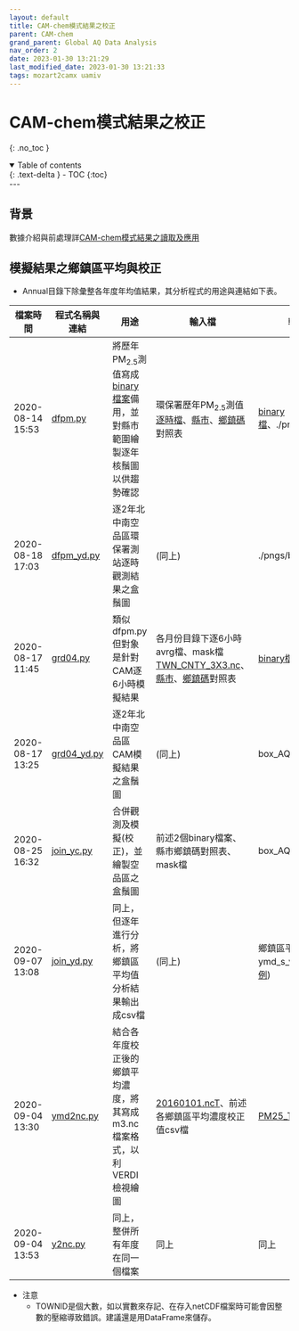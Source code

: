 ```yaml
---
layout: default
title: CAM-chem模式結果之校正
parent: CAM-chem
grand_parent: Global AQ Data Analysis
nav_order: 2
date: 2023-01-30 13:21:29
last_modified_date: 2023-01-30 13:21:33
tags: mozart2camx uamiv
---
```


# CAM-chem模式結果之校正
{: .no_toc }

<details open markdown="block">
  <summary>
    Table of contents
  </summary>
  {: .text-delta }
- TOC
{:toc}
</details>
---

## 背景

數據介紹與前處理詳[CAM-chem模式結果之讀取及應用](1.CAM-chembasic.md)

## 模擬結果之鄉鎮區平均與校正

- Annual目錄下除彙整各年度年均值結果，其分析程式的用途與連結如下表。

|檔案時間|程式名稱與連結|用途|輸入檔|輸出檔|
|-|-|-|-|-|
|2020-08-14 15:53|[dfpm.py](https://github.com/sinotec2/Focus-on-Air-Quality/blob/main/AQana/GAQuality/NCAR_ACOM/CAM_pys/dfpm.pydfpm.py)|將歷年PM<sub>2.5</sub>測值寫成[binary檔案][obs]備用，並對縣市範圍繪製逐年核鬚圖以供趨勢確認|環保署歷年PM<sub>2.5</sub>測值[逐時檔][mxhr]、[縣市][cnty]、[鄉鎮碼][town]對照表|[binary檔][obs]、./pngs/png圖檔|
|2020-08-18 17:03|[dfpm_yd.py](https://github.com/sinotec2/Focus-on-Air-Quality/tree/main/AQana/GAQuality/NCAR_ACOM/CAM_pys/dfpm_yd.py)|逐2年北中南空品區環保署測站逐時觀測結果之盒鬚圖|(同上)|./pngs/box_AQD.png|
|2020-08-17 11:45|[grd04.py](https://github.com/sinotec2/Focus-on-Air-Quality/tree/main/AQana/GAQuality/NCAR_ACOM/CAM_pys/grd04.py)|類似dfpm.py但對象是針對CAM逐6小時模擬結果|各月份目錄下逐6小時avrg檔、mask檔[TWN_CNTY_3X3.nc][mask]、[縣市][cnty]、[鄉鎮碼][town]對照表|[binary檔][sim]、png圖檔|
|2020-08-17 13:25|[grd04_yd.py](https://github.com/sinotec2/Focus-on-Air-Quality/tree/main/AQana/GAQuality/NCAR_ACOM/CAM_pys/grd04_yd.py)|逐2年北中南空品區CAM模擬結果之盒鬚圖|(同上)|box_AQD.png|
|2020-08-25 16:32|[join_yc.py](https://github.com/sinotec2/Focus-on-Air-Quality/tree/main/AQana/GAQuality/NCAR_ACOM/CAM_pys/join_yc.py)|合併觀測及模擬(校正)，並繪製空品區之盒鬚圖|前述2個binary檔案、縣市鄉鎮碼對照表、mask檔|box_AQD.png|
|2020-09-07 13:08|[join_yd.py](https://github.com/sinotec2/Focus-on-Air-Quality/tree/main/AQana/GAQuality/NCAR_ACOM/CAM_pys/join_yd.py)|同上，但逐年進行分析，將鄉鎮區平均值分析結果輸出成csv檔|(同上)|鄉鎮區平均值ymd_s_vYY.csv(如[範例](https://github.com/sinotec2/Focus-on-Air-Quality/tree/main/AQana/GAQuality/NCAR_ACOM/CAM_pys/ymd_s_v08.csv))|
|2020-09-04 13:30|[ymd2nc.py](https://github.com/sinotec2/Focus-on-Air-Quality/tree/main/AQana/GAQuality/NCAR_ACOM/CAM_pys/ymd2nc.py)|結合各年度校正後的鄉鎮平均濃度，將其寫成m3.nc檔案格式，以利VERDI檢視繪圖|[20160101.ncT][T]、前述各鄉鎮區平均濃度校正值csv檔|[PM25_TOT.nc][P]|
|2020-09-04 13:53|[y2nc.py](https://github.com/sinotec2/Focus-on-Air-Quality/tree/main/AQana/GAQuality/NCAR_ACOM/CAM_pys/y2nc.py)|同上，整併所有年度在同一個檔案|同上|同上|

- 注意
  - TOWNID是個大數，如以實數來存記、在存入netCDF檔案時可能會因整數的壓縮導致錯誤。建議還是用DataFrame來儲存。

[obs]: <> "檔名為PMf21_13_32_24_608.bin，各維度分別為21年、13月份、32日、24小時與608鄉鎮區"
[mxhr]: <> "路徑名稱/home/backup/data/epa/pys/PM2.5_mxhr.csv，為/home/backup/data/epa/pys/specMaxHr.py處理結果"
[sim]: <> "檔名為PMf13_12_124_137_83.bin，各維度分別為13年、12月份、124筆逐6小時與Y、X網格"
[town]: <https://github.com/sinotec2/Focus-on-Air-Quality/tree/main/AQana/GAQuality/NCAR_ACOM/CAM_pys/town_aqstEnew.csv> "code舊4瑪,code1縣市,code2鄉鎮區,Name漢音,aq_st測站代碼逗號分開,new_code新8碼,TOWNENG通用拼音"
[T]: <> "為mk_townNew.py所製作，為新8碼鄉鎮區之網格佔比"
[P]: <> "只有單一污染項目PM25_TOT，只有用到前12個值記錄各年度平均值"
[mask]: <https://github.com/sinotec2/Focus-on-Air-Quality/tree/main/AQana/GAQuality/NCAR_ACOM/CAM_pys/TWN_CNTY_3X3.nc> "臺灣地區D4範圍解析度3公里縣市網格之遮蔽(mask)nc檔，縣市代碼2碼，檔案大小1.4M"
[cnty]: <https://github.com/sinotec2/Focus-on-Air-Quality/tree/main/AQana/GAQuality/NCAR_ACOM/CAM_pys/cnty2.csv> "縣市代碼(2碼)、名稱(漢語拼音)"
